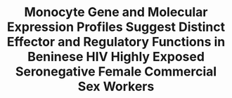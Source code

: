 ---
layout: post
location: Contract
title: Monocyte Gene and Molecular Expression Profiles Suggest Distinct Effector and Regulatory Functions in Beninese HIV Highly Exposed Seronegative Female Commercial Sex Workers
image: 
category: genomics
tag: transcriptomics
description: We have previously reported that the female genital tract (FGT) of Beninese HIV highly-exposed seronegative (HESN) commercial sex workers (CSWs), presented elevated frequencies of a myeloid HLA-DR+CD14+CD11c+ population presenting “tolerogenic” monocyte derived dendritic cells (MoDC) features. In order to assess whether a differential profile of monocytes may be involved in the generation of these genital MoDCs, we have herein characterized the blood monocyte compartment of Beninese HESNs (HIV-uninfected ≥ 10 years CSWs) and relevant controls (HIV-uninfected 2.5–5 years CSWs herein termed “early HESNs”), HIV-infected CSWs, and low-risk HIV-uninfected women from the general population. Transcriptomic analyses by RNA-Seq of total sorted blood monocytes demonstrate that in comparison to the control groups, HESNs present increased expression levels of FCGR2C, FCAR, ITGAX, ITGAM, CR2, CD68, and CD163 genes, associated with effector functions. Moreover, we found increased expression levels of genes associated with protection/control against SHIV/HIV such as CCL3, CCL4, CCL5, BHLHE40, and TNFSF13, as well as with immune regulation such as IL-10, Ahr, CD83, and the orphan nuclear receptor (NR)4A1, NR4A2, and NR4A3. Through multicolor flow cytometry analyses, we noticed that the frequencies of intermediate and non-classical monocyte populations tended to be elevated in the blood of HESNs, and exhibited increased expression levels of effector CD16, CD11c, CD11b, as well as regulatory HLA-G, IL-10, and IFN-α markers when compared to HIV-uninfected women and/or HIV-infected CSWs. This profile is compatible with that previously reported in the FGT of HESNs, and likely confers an enormous advantage in their resistance to HIV infection.
contributors: Laurence Blondin-Ladrie, Lyvia Fourcade, Alessandro Modica, Matheus Aranguren, Johanne Poudrier, Michel Roger
tasks: RNA-seq data analysis between four human populations, Statistical analysis of flow cytometry data produced by the team, Graphics and layouts. Everything was done in R.
tools: R language, tidyverse, ggplot2, gtable, ggpubr, digest
article: https://doi.org/10.3390/v14020361
github: https://github.com/nicdemon/monocytes-in-HESN.git
website: 
---